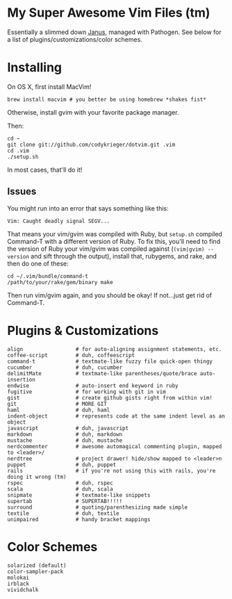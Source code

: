 My Super Awesome Vim Files (tm)
===============================

Essentially a slimmed down [Janus](/carlhuda/janus), managed with
Pathogen. See below for a list of plugins/customizations/color schemes.

Installing
==========

On OS X, first install MacVim!

```
brew install macvim # you better be using homebrew *shakes fist*
```

Otherwise, install gvim with your favorite package manager.

Then:

```
cd ~
git clone git://github.com/codykrieger/dotvim.git .vim
cd .vim
./setup.sh
```

In most cases, that'll do it!

## Issues

You might run into an error that says something like this:

```
Vim: Caught deadly signal SEGV...
```

That means your vim/gvim was compiled with Ruby, but ```setup.sh```
compiled Command-T with a different version of Ruby. To fix this, you'll
need to find the version of Ruby your vim/gvim was compiled against
(```(vim|gvim) --version``` and sift through the output), install that,
rubygems, and rake, and then do one of these:

```
cd ~/.vim/bundle/command-t
/path/to/your/rake/gem/binary make
```

Then run vim/gvim again, and you should be okay! If not...just get rid
of Command-T.

Plugins & Customizations
========================

```
align                 # for auto-aligning assignment statements, etc.
coffee-script         # duh, coffeescript
command-t             # textmate-like fuzzy file quick-open thingy
cucumber              # duh, cucumber
delimitMate           # textmate-like parentheses/quote/brace auto-insertion
endwise               # auto-insert end keyword in ruby
fugitive              # for working with git in vim
gist                  # create github gists right from within vim!
git                   # MORE GIT
haml                  # duh, haml
indent-object         # represents code at the same indent level as an object
javascript            # duh, javascript
markdown              # duh, markdown
mustache              # duh, mustache
nerdcommenter         # awesome automagical commenting plugin, mapped to <leader>/
nerdtree              # project drawer! hide/show mapped to <leader>n
puppet                # duh, puppet
rails                 # if you're not using this with rails, you're doing it wrong (tm)
rspec                 # duh, rspec
scala                 # duh, scala
snipmate              # textmate-like snippets
supertab              # SUPERTAB!!!!!
surround              # quoting/parenthesizing made simple
textile               # duh, textile
unimpaired            # handy bracket mappings
```

Color Schemes
=============

```
solarized (default)
color-sampler-pack
molokai
irblack
vividchalk
```

